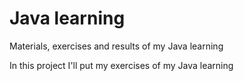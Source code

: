 # Java learning
Materials, exercises and results of my Java learning

In this project I'll put my exercises of my Java learning
